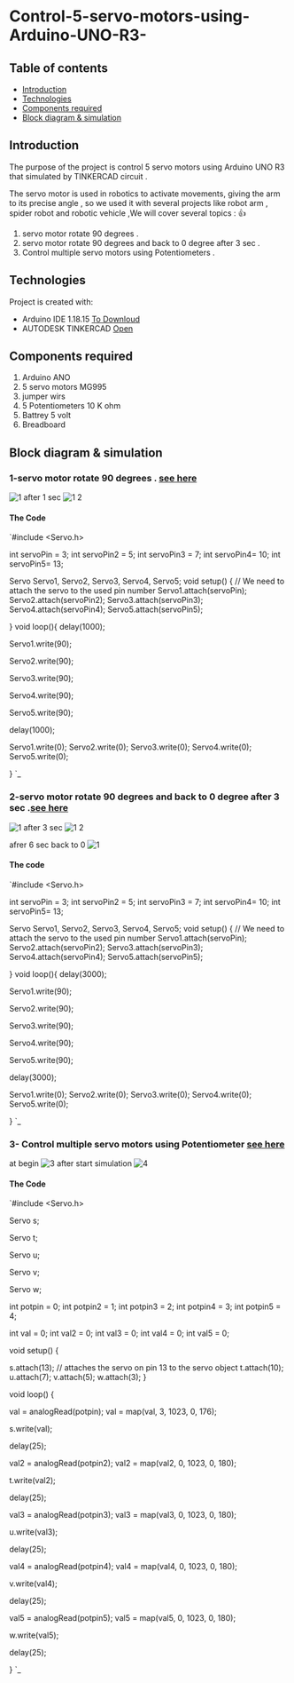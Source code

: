 
# Control-5-servo-motors-using-Arduino-UNO-R3-

## Table of contents
* [Introduction](#Introduction)
* [Technologies](#technologies)
* [Components required](#Components-required)
* [Block diagram & simulation ](#Block-diagram-&-simulation)


## Introduction
The purpose of the project is  control 5 servo motors using Arduino UNO R3 that simulated by TINKERCAD circuit .

The servo motor is used in robotics to activate movements, giving the arm to its precise angle , so we used it with several projects like robot arm , spider robot and  robotic vehicle ,We will cover several topics : 👍 
 1. servo motor rotate 90 degrees .
 2. servo motor rotate 90 degrees and back to 0 degree after 3 sec .
 3. Control multiple servo motors using Potentiometers .

## Technologies
Project is created with:
* Arduino IDE 1.18.15 [To Downloud](https://www.arduino.cc/en/software)
* AUTODESK TINKERCAD [Open](https://www.tinkercad.com/)
	
## Components required
1. Arduino ANO
2. 5 servo motors MG995
3. jumper wirs
4. 5 Potentiometers 10 K ohm 
5. Battrey  5 volt
6. Breadboard

## Block diagram & simulation
### 1-servo motor rotate 90 degrees . [see here](https://www.tinkercad.com/things/gbEAiV1jBww-task-12-/editel?sharecode=BJKBPih72RmLoE9rHIyFUbfSYzqZ60Z83fKnogQJ0Lg)

![1](https://user-images.githubusercontent.com/64277741/122782880-c02eb000-d2b9-11eb-8eb7-d6fee3be6355.PNG)
after 1 sec
![1 2](https://user-images.githubusercontent.com/64277741/122783332-24ea0a80-d2ba-11eb-81ef-cee1f5e9950c.PNG)
#### The Code 
`#include <Servo.h> 
 
int servoPin = 3;
int servoPin2 = 5;
int servoPin3 = 7;
int servoPin4= 10;
int servoPin5= 13;


 Servo Servo1, Servo2, Servo3, Servo4, Servo5;
void setup() { 
   // We need to attach the servo to the used pin number 
   Servo1.attach(servoPin); 
Servo2.attach(servoPin2);
Servo3.attach(servoPin3); 
Servo4.attach(servoPin4);
Servo5.attach(servoPin5); 
 
}
void loop(){ 
delay(1000); 
  
Servo1.write(90); 
   
Servo2.write(90); 
    
Servo3.write(90); 
   

Servo4.write(90); 


Servo5.write(90); 
  
delay(1000);
  
Servo1.write(0);
Servo2.write(0);
Servo3.write(0);
Servo4.write(0);
Servo5.write(0);




}
`_

### 2-servo motor rotate 90 degrees and back to 0 degree after 3 sec .[see here ](https://www.tinkercad.com/things/gbPPDKDpC4S-task-12-servo-motor-0-90/editel?sharecode=F5nGzvf_Q4hBc8hK6pDw1buUxTyYmv8P1hEopJZUgGc)
![1](https://user-images.githubusercontent.com/64277741/122786121-a5116f80-d2bc-11eb-9a95-e5d2b8a3b9ab.PNG)
after 3 sec ![1 2](https://user-images.githubusercontent.com/64277741/122786155-ae9ad780-d2bc-11eb-8f7c-c81f11a682b0.PNG)

afrer 6 sec back to 0 ![1](https://user-images.githubusercontent.com/64277741/122786121-a5116f80-d2bc-11eb-9a95-e5d2b8a3b9ab.PNG)
#### The code 
`#include <Servo.h> 
 
int servoPin = 3;
int servoPin2 = 5;
int servoPin3 = 7;
int servoPin4= 10;
int servoPin5= 13;


 Servo Servo1, Servo2, Servo3, Servo4, Servo5;
void setup() { 
   // We need to attach the servo to the used pin number 
   Servo1.attach(servoPin); 
Servo2.attach(servoPin2);
Servo3.attach(servoPin3); 
Servo4.attach(servoPin4);
Servo5.attach(servoPin5); 
 
}
void loop(){ 
delay(3000); 
  
Servo1.write(90); 
   
Servo2.write(90); 
    
Servo3.write(90); 
   

Servo4.write(90); 


Servo5.write(90); 
  
delay(3000);
  
Servo1.write(0);
Servo2.write(0);
Servo3.write(0);
Servo4.write(0);
Servo5.write(0);




}
`_


### 3- Control multiple servo motors using Potentiometer [see here](https://www.tinkercad.com/things/jBKW8pofJhZ-task-3-control-servo-motor-using-potentiometer/editel?sharecode=FqY5TjQ9On_IY1DgVje0gg_ci8Gl3PQnv6i9iKbzVOA)
at begin
![3](https://user-images.githubusercontent.com/64277741/122786908-75169c00-d2bd-11eb-9624-60cee51a1ea6.PNG)
after start simulation ![4](https://user-images.githubusercontent.com/64277741/122787141-b3ac5680-d2bd-11eb-97f9-08a8c668f9b1.PNG)
#### The Code 
`#include <Servo.h>

Servo s;

Servo t;

Servo u;

Servo v;

Servo w;



int potpin = 0;
int potpin2 = 1;
int potpin3 = 2;
int potpin4 = 3;
int potpin5 = 4;

int val = 0;
int val2 = 0;
int val3 = 0;
int val4 = 0;
int val5 = 0;


void setup()
{

  s.attach(13);  // attaches the servo on pin 13 to the servo object
  t.attach(10);
  u.attach(7);
  v.attach(5);
  w.attach(3);
}

void loop()
{

val = analogRead(potpin);
val = map(val, 3, 1023, 0, 176);

s.write(val);

delay(25);

val2 = analogRead(potpin2);
val2 = map(val2, 0, 1023, 0, 180);

t.write(val2);

delay(25);

val3 = analogRead(potpin3);
val3 = map(val3, 0, 1023, 0, 180);

u.write(val3);

delay(25);

val4 = analogRead(potpin4);
val4 = map(val4, 0, 1023, 0, 180);

v.write(val4);

delay(25);

val5 = analogRead(potpin5);
val5 = map(val5, 0, 1023, 0, 180);

w.write(val5);

delay(25);

}
`_




